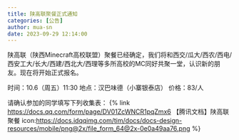 ```yaml
---
title: 陕高联聚餐正式通知
categories: [公告]
author: mua-sn
date: 2023-09-29 12:14:00
---
```


陕高联（陕西Minecraft高校联盟）聚餐已经确定，我们将和西交/瓜大/西农/西电/西安工大/长大/西建/西北大/西理等多所高校的MC同好共聚一堂，认识新的朋友。现在将开始正式报名。

时间：10.6（周五）11:30
地点：汉巴味德（小寨银泰店）
价格：83/人

请确认参加的同学填写下列收集表：
{% link https://docs.qq.com/form/page/DV01ZcWNCR1pqZmx6 【腾讯文档】陕高联聚餐 icon:https://docs.idqqimg.com/tim/docs/docs-design-resources/mobile/png@2x/file_form_64@2x-0e0a49aa76.png %}
